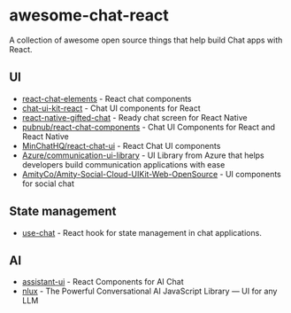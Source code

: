 # awesome-chat-react
A collection of awesome open source things that help build Chat apps with React.

## UI
- [react-chat-elements](https://github.com/Detaysoft/react-chat-elements) - React chat components
- [chat-ui-kit-react](https://github.com/chatscope/chat-ui-kit-react) - Chat UI components for React
- [react-native-gifted-chat](https://github.com/FaridSafi/react-native-gifted-chat) - Ready chat screen for React Native
- [pubnub/react-chat-components](https://github.com/pubnub/react-chat-components) - Chat UI Components for React and React Native
- [MinChatHQ/react-chat-ui](https://github.com/MinChatHQ/react-chat-ui) - React Chat UI components
- [Azure/communication-ui-library](https://azure.github.io/communication-ui-library/) - UI Library from Azure that helps developers build communication applications with ease
- [AmityCo/Amity-Social-Cloud-UIKit-Web-OpenSource](https://github.com/AmityCo/Amity-Social-Cloud-UIKit-Web-OpenSource) - UI components for social chat

## State management
- [use-chat](https://github.com/chatscope/use-chat) - React hook for state management in chat applications.

## AI
- [assistant-ui](https://github.com/Yonom/assistant-ui) - React Components for AI Chat 
- [nlux](https://github.com/nlkitai/nlux) - The Powerful Conversational AI JavaScript Library — UI for any LLM
